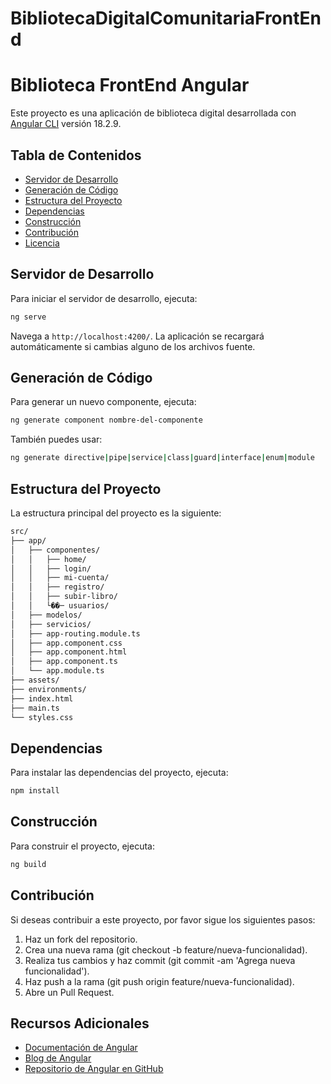 # BibliotecaDigitalComunitariaFrontEnd

# Biblioteca FrontEnd Angular

Este proyecto es una aplicación de biblioteca digital desarrollada con [Angular CLI](https://github.com/angular/angular-cli) versión 18.2.9.

## Tabla de Contenidos

- [Servidor de Desarrollo](#servidor-de-desarrollo)
- [Generación de Código](#generación-de-código)
- [Estructura del Proyecto](#estructura-del-proyecto)
- [Dependencias](#dependencias)
- [Construcción](#construcción)
- [Contribución](#contribución)
- [Licencia](#licencia)

## Servidor de Desarrollo

Para iniciar el servidor de desarrollo, ejecuta:

```bash
ng serve
```

Navega a `http://localhost:4200/`. La aplicación se recargará automáticamente si cambias alguno de los archivos fuente.

## Generación de Código

Para generar un nuevo componente, ejecuta:

```bash
ng generate component nombre-del-componente
```

También puedes usar:

```bash
ng generate directive|pipe|service|class|guard|interface|enum|module
```
## Estructura del Proyecto

La estructura principal del proyecto es la siguiente:

```markdown
src/
├── app/
│   ├── componentes/
│   │   ├── home/
│   │   ├── login/
│   │   ├── mi-cuenta/
│   │   ├── registro/
│   │   ├── subir-libro/
│   │   └��─ usuarios/
│   ├── modelos/
│   ├── servicios/
│   ├── app-routing.module.ts
│   ├── app.component.css
│   ├── app.component.html
│   ├── app.component.ts
│   └── app.module.ts
├── assets/
├── environments/
├── index.html
├── main.ts
└── styles.css
```
## Dependencias

Para instalar las dependencias del proyecto, ejecuta:

```bash
npm install
```

## Construcción

Para construir el proyecto, ejecuta:

```bash
ng build
```
## Contribución
Si deseas contribuir a este proyecto, por favor sigue los siguientes pasos:

1. Haz un fork del repositorio.
2. Crea una nueva rama (git checkout -b feature/nueva-funcionalidad).
3. Realiza tus cambios y haz commit (git commit -am 'Agrega nueva funcionalidad').
4. Haz push a la rama (git push origin feature/nueva-funcionalidad).
5. Abre un Pull Request.
## Recursos Adicionales

- [Documentación de Angular](https://angular.io/docs)
- [Blog de Angular](https://blog.angular.io/)
- [Repositorio de Angular en GitHub](https://github.com/angular/angular)



